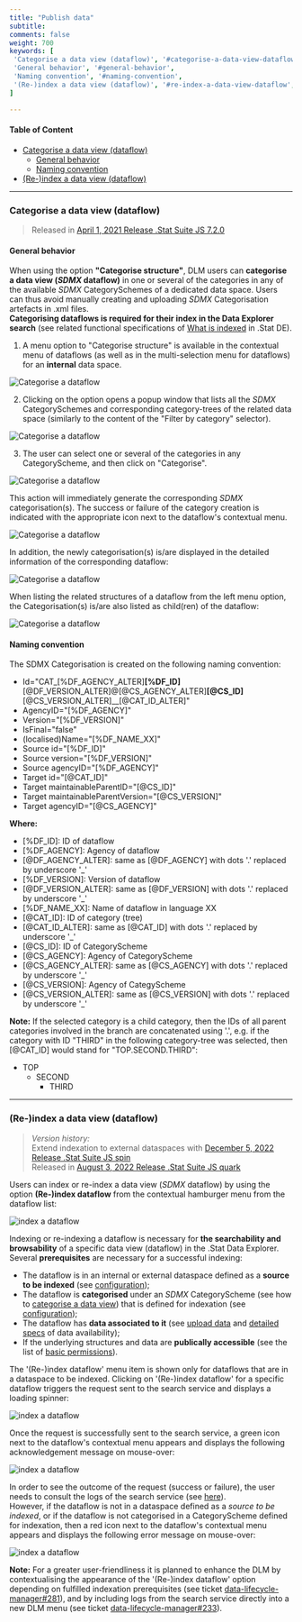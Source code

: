 ```yaml
---
title: "Publish data"
subtitle: 
comments: false
weight: 700
keywords: [
 'Categorise a data view (dataflow)', '#categorise-a-data-view-dataflow',
 'General behavior', '#general-behavior',
 'Naming convention', '#naming-convention',
 '(Re-)index a data view (dataflow)', '#re-index-a-data-view-dataflow',
]

---
```


#### Table of Content
- [Categorise a data view (dataflow)](#categorise-a-data-view-dataflow)
  - [General behavior](#general-behavior)
  - [Naming convention](#naming-convention)
- [(Re-)index a data view (dataflow)](#re-index-a-data-view-dataflow)

---

### Categorise a data view (dataflow)
> Released in [April 1, 2021 Release .Stat Suite JS 7.2.0](https://sis-cc.gitlab.io/dotstatsuite-documentation/changelog/#april-1-2021) 
#### General behavior
When using the option **"Categorise structure"**, DLM users can **categorise a data view (*SDMX* dataflow)** in one or several of the categories in any of the available *SDMX* CategorySchemes of a dedicated data space. Users can thus avoid manually creating and uploading *SDMX* Categorisation artefacts in .xml files.  
**Categorising dataflows is required for their index in the Data Explorer search** (see related functional specifications of [What is indexed](https://sis-cc.gitlab.io/dotstatsuite-documentation/using-de/searching-data/indexing-data/#what-is-indexed) in .Stat DE).

1) A menu option to "Categorise structure" is available in the contextual menu of dataflows (as well as in the multi-selection menu for dataflows) for an **internal** data space.

![Categorise a dataflow](/dotstatsuite-documentation/images/dlm-categorise-dataflow1.png)

2) Clicking on the option opens a popup window that lists all the *SDMX* CategorySchemes and corresponding category-trees of the related data space (similarly to the content of the "Filter by category" selector).

![Categorise a dataflow](/dotstatsuite-documentation/images/dlm-categorise-dataflow2.png)

3) The user can select one or several of the categories in any CategoryScheme, and then click on "Categorise".

![Categorise a dataflow](/dotstatsuite-documentation/images/dlm-categorise-dataflow3.png)

This action will immediately generate the corresponding *SDMX* categorisation(s). The success or failure of the category creation is indicated with the appropriate icon next to the dataflow's contextual menu.

![Categorise a dataflow](/dotstatsuite-documentation/images/dlm-categorise-dataflow4.png)

In addition, the newly categorisation(s) is/are displayed in the detailed information of the corresponding dataflow:

![Categorise a dataflow](/dotstatsuite-documentation/images/dlm-categorise-dataflow5.png)

When listing the related structures of a dataflow from the left menu option, the Categorisation(s) is/are also listed as child(ren) of the dataflow:

![Categorise a dataflow](/dotstatsuite-documentation/images/dlm-categorise-dataflow6.png)

#### Naming convention
The SDMX Categorisation is created on the following naming convention:

- Id="CAT_[%DF_AGENCY_ALTER]__[%DF_ID]__[@DF_VERSION_ALTER]@[@CS_AGENCY_ALTER]__[@CS_ID]__[@CS_VERSION_ALTER]__[@CAT_ID_ALTER]"
- AgencyID="[%DF_AGENCY]"
- Version="[%DF_VERSION]"
- IsFinal="false"
- (localised)Name="[%DF_NAME_XX]"
- Source id="[%DF_ID]"
- Source version="[%DF_VERSION]"
- Source agencyID="[%DF_AGENCY]"
- Target id="[@CAT_ID]"
- Target maintainableParentID="[@CS_ID]"
- Target maintainableParentVersion="[@CS_VERSION]"
- Target agencyID="[@CS_AGENCY]"

**Where:**

- [%DF_ID]: ID of dataflow
- [%DF_AGENCY]: Agency of dataflow
- [@DF_AGENCY_ALTER]:  same as [@DF_AGENCY] with dots '.' replaced by underscore '_' 
- [%DF_VERSION]: Version of dataflow
- [@DF_VERSION_ALTER]: same as [@DF_VERSION] with dots '.' replaced by underscore '_'
- [%DF_NAME_XX]: Name of dataflow in language XX
- [@CAT_ID]: ID of category (tree)
- [@CAT_ID_ALTER]: same as [@CAT_ID] with dots '.' replaced by underscore '_' 
- [@CS_ID]: ID of CategoryScheme
- [@CS_AGENCY]: Agency of CategoryScheme
- [@CS_AGENCY_ALTER]:  same as [@CS_AGENCY] with dots '.' replaced by underscore '_' 
- [@CS_VERSION]: Agency of CategyScheme
- [@CS_VERSION_ALTER]: same as [@CS_VERSION] with dots '.' replaced by underscore '_'

**Note:** If the selected category is a child category, then the IDs of all parent categories involved in the branch are concatenated using '.', e.g. if the category with ID "THIRD" in the following category-tree was selected, then [@CAT_ID] would stand for "TOP.SECOND.THIRD":  
- TOP
  - SECOND
    - THIRD

---

### (Re-)index a data view (dataflow)
> *Version history:*  
> Extend indexation to external dataspaces with [December 5, 2022 Release .Stat Suite JS spin](https://sis-cc.gitlab.io/dotstatsuite-documentation/changelog/#december-5-2022)  
> Released in [August 3, 2022 Release .Stat Suite JS quark](https://sis-cc.gitlab.io/dotstatsuite-documentation/changelog/#august-3-2022)

Users can index or re-index a data view (*SDMX* dataflow) by using the option **(Re-)index dataflow** from the contextual hamburger menu from the dataflow list:

![index a dataflow](/dotstatsuite-documentation/images/DLM-index1.png)

Indexing or re-indexing a dataflow is necessary for **the searchability and browsability** of a specific data view (dataflow) in the .Stat Data Explorer.  
Several **prerequisites** are necessary for a successful indexing:
- The dataflow is in an internal or external dataspace defined as a **source to be indexed** (see [configuration](https://sis-cc.gitlab.io/dotstatsuite-documentation/configurations/de-configuration/#search-data-sources-to-be-indexed));
- The dataflow is **categorised** under an *SDMX* CategoryScheme (see how to [categorise a data view](https://sis-cc.gitlab.io/dotstatsuite-documentation/using-dlm/manage-data/publish-data/#categorise-a-data-view)) that is defined for indexation (see [configuration](https://sis-cc.gitlab.io/dotstatsuite-documentation/configurations/de-configuration/#search-data-sources-to-be-indexed));
- The dataflow has **data associated to it** (see [upload data](https://sis-cc.gitlab.io/dotstatsuite-documentation/using-dlm/manage-data/upload-data/) and [detailed specs](https://sis-cc.gitlab.io/dotstatsuite-documentation/using-de/searching-data/indexing-data/#conditions-and-exceptions) of data availability);
- If the underlying structures and data are **publically accessible** (see the list of [basic permissions](https://sis-cc.gitlab.io/dotstatsuite-documentation/using-dlm/manage-user-access/#basic-permissions)).

The '(Re-)index dataflow' menu item is shown only for dataflows that are in a dataspace to be indexed. Clicking on '(Re-)index dataflow' for a specific dataflow triggers the request sent to the search service and displays a loading spinner: 

![index a dataflow](/dotstatsuite-documentation/images/DLM-index2.png)

Once the request is successfully sent to the search service, a green icon next to the dataflow's contextual menu appears and displays the following acknowledgement message on mouse-over:

![index a dataflow](/dotstatsuite-documentation/images/DLM-index3.png)

In order to see the outcome of the request (success or failure), the user needs to consult the logs of the search service (see [here](https://sis-cc.gitlab.io/dotstatsuite-documentation/using-de/searching-data/indexing-data/#get-search-sfs-report)).  
However, if the dataflow is not in a dataspace defined as a *source to be indexed*, or if the dataflow is not categorised in a CategoryScheme defined for indexation, then a red icon next to the dataflow's contextual menu appears and displays the following error message on mouse-over:

![index a dataflow](/dotstatsuite-documentation/images/DLM-index4.png)

**Note:** For a greater user-friendliness it is planned to enhance the DLM by contextualising the appearance of the '(Re-)index dataflow' option depending on fulfilled indexation prerequisites (see ticket [data-lifecycle-manager#281](https://gitlab.com/sis-cc/.stat-suite/dotstatsuite-data-lifecycle-manager/-/issues/281)), and by including logs from the search service directly into a new DLM menu (see ticket [data-lifecycle-manager#233](https://gitlab.com/sis-cc/.stat-suite/dotstatsuite-data-lifecycle-manager/-/issues/233)).

